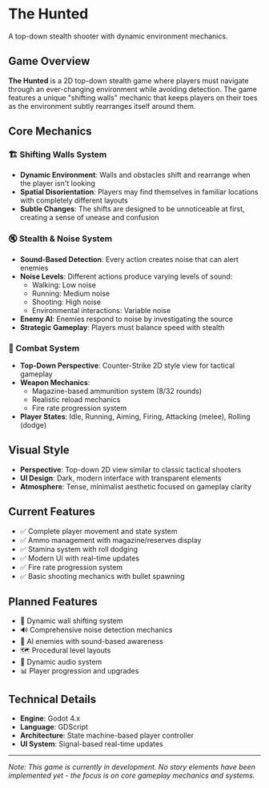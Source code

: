 # The Hunted

A top-down stealth shooter with dynamic environment mechanics.

## Game Overview

**The Hunted** is a 2D top-down stealth game where players must navigate through an ever-changing environment while avoiding detection. The game features a unique "shifting walls" mechanic that keeps players on their toes as the environment subtly rearranges itself around them.

## Core Mechanics

### 🏗️ Shifting Walls System
- **Dynamic Environment**: Walls and obstacles shift and rearrange when the player isn't looking
- **Spatial Disorientation**: Players may find themselves in familiar locations with completely different layouts
- **Subtle Changes**: The shifts are designed to be unnoticeable at first, creating a sense of unease and confusion

### 🔇 Stealth & Noise System
- **Sound-Based Detection**: Every action creates noise that can alert enemies
- **Noise Levels**: Different actions produce varying levels of sound:
  - Walking: Low noise
  - Running: Medium noise
  - Shooting: High noise
  - Environmental interactions: Variable noise
- **Enemy AI**: Enemies respond to noise by investigating the source
- **Strategic Gameplay**: Players must balance speed with stealth

### 🎯 Combat System
- **Top-Down Perspective**: Counter-Strike 2D style view for tactical gameplay
- **Weapon Mechanics**: 
  - Magazine-based ammunition system (8/32 rounds)
  - Realistic reload mechanics
  - Fire rate progression system
- **Player States**: Idle, Running, Aiming, Firing, Attacking (melee), Rolling (dodge)

## Visual Style

- **Perspective**: Top-down 2D view similar to classic tactical shooters
- **UI Design**: Dark, modern interface with transparent elements
- **Atmosphere**: Tense, minimalist aesthetic focused on gameplay clarity

## Current Features

- ✅ Complete player movement and state system
- ✅ Ammo management with magazine/reserves display
- ✅ Stamina system with roll dodging
- ✅ Modern UI with real-time updates
- ✅ Fire rate progression system
- ✅ Basic shooting mechanics with bullet spawning

## Planned Features

- 🔄 Dynamic wall shifting system
- 🔊 Comprehensive noise detection mechanics
- 🤖 AI enemies with sound-based awareness
- 🗺️ Procedural level layouts
- 🎵 Dynamic audio system
- 📊 Player progression and upgrades

## Technical Details

- **Engine**: Godot 4.x
- **Language**: GDScript
- **Architecture**: State machine-based player controller
- **UI System**: Signal-based real-time updates

---

*Note: This game is currently in development. No story elements have been implemented yet - the focus is on core gameplay mechanics and systems.*
